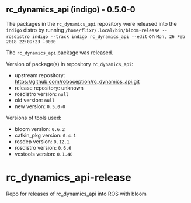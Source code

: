 ## rc_dynamics_api (indigo) - 0.5.0-0

The packages in the `rc_dynamics_api` repository were released into the `indigo` distro by running `/home/flixr/.local/bin/bloom-release --rosdistro indigo --track indigo rc_dynamics_api --edit` on `Mon, 26 Feb 2018 22:09:23 -0000`

The `rc_dynamics_api` package was released.

Version of package(s) in repository `rc_dynamics_api`:

- upstream repository: https://github.com/roboception/rc_dynamics_api.git
- release repository: unknown
- rosdistro version: `null`
- old version: `null`
- new version: `0.5.0-0`

Versions of tools used:

- bloom version: `0.6.2`
- catkin_pkg version: `0.4.1`
- rosdep version: `0.12.1`
- rosdistro version: `0.6.6`
- vcstools version: `0.1.40`


# rc_dynamics_api-release
Repo for releases of rc_dynamics_api into ROS with bloom
